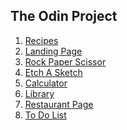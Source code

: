 ## The Odin Project

1. <a href="./recipes">Recipes<a>
2. <a href="./landing-page">Landing Page<a>
3. <a href="./rock-paper-scissor">Rock Paper Scissor<a>
4. <a href="./etch-a-sketch">Etch A Sketch<a>
5. <a href="./calculator">Calculator<a>
6. <a href="./library">Library<a>
7. <a href="./restaurant-page">Restaurant Page<a>
8. <a href="./to-do-list">To Do List<a>
